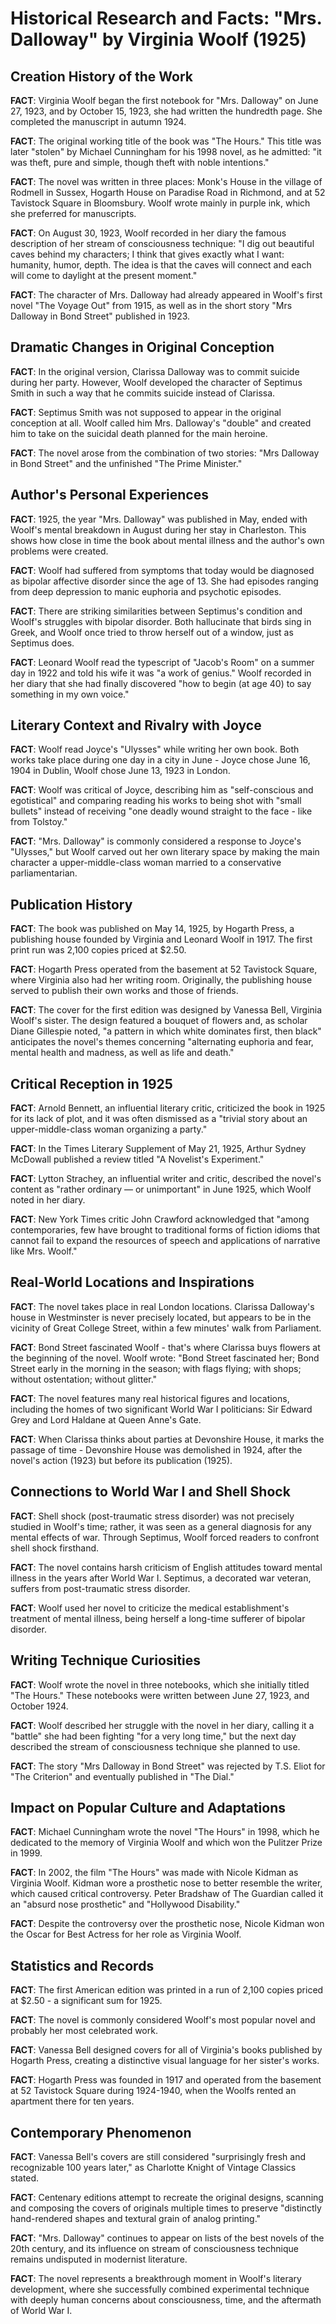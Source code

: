 # Historical Research and Facts: "Mrs. Dalloway" by Virginia Woolf (1925)

## Creation History of the Work

**FACT**: Virginia Woolf began the first notebook for "Mrs. Dalloway" on June 27, 1923, and by October 15, 1923, she had written the hundredth page. She completed the manuscript in autumn 1924.

**FACT**: The original working title of the book was "The Hours." This title was later "stolen" by Michael Cunningham for his 1998 novel, as he admitted: "it was theft, pure and simple, though theft with noble intentions."

**FACT**: The novel was written in three places: Monk's House in the village of Rodmell in Sussex, Hogarth House on Paradise Road in Richmond, and at 52 Tavistock Square in Bloomsbury. Woolf wrote mainly in purple ink, which she preferred for manuscripts.

**FACT**: On August 30, 1923, Woolf recorded in her diary the famous description of her stream of consciousness technique: "I dig out beautiful caves behind my characters; I think that gives exactly what I want: humanity, humor, depth. The idea is that the caves will connect and each will come to daylight at the present moment."

**FACT**: The character of Mrs. Dalloway had already appeared in Woolf's first novel "The Voyage Out" from 1915, as well as in the short story "Mrs Dalloway in Bond Street" published in 1923.

## Dramatic Changes in Original Conception

**FACT**: In the original version, Clarissa Dalloway was to commit suicide during her party. However, Woolf developed the character of Septimus Smith in such a way that he commits suicide instead of Clarissa.

**FACT**: Septimus Smith was not supposed to appear in the original conception at all. Woolf called him Mrs. Dalloway's "double" and created him to take on the suicidal death planned for the main heroine.

**FACT**: The novel arose from the combination of two stories: "Mrs Dalloway in Bond Street" and the unfinished "The Prime Minister."

## Author's Personal Experiences

**FACT**: 1925, the year "Mrs. Dalloway" was published in May, ended with Woolf's mental breakdown in August during her stay in Charleston. This shows how close in time the book about mental illness and the author's own problems were created.

**FACT**: Woolf had suffered from symptoms that today would be diagnosed as bipolar affective disorder since the age of 13. She had episodes ranging from deep depression to manic euphoria and psychotic episodes.

**FACT**: There are striking similarities between Septimus's condition and Woolf's struggles with bipolar disorder. Both hallucinate that birds sing in Greek, and Woolf once tried to throw herself out of a window, just as Septimus does.

**FACT**: Leonard Woolf read the typescript of "Jacob's Room" on a summer day in 1922 and told his wife it was "a work of genius." Woolf recorded in her diary that she had finally discovered "how to begin (at age 40) to say something in my own voice."

## Literary Context and Rivalry with Joyce

**FACT**: Woolf read Joyce's "Ulysses" while writing her own book. Both works take place during one day in a city in June - Joyce chose June 16, 1904 in Dublin, Woolf chose June 13, 1923 in London.

**FACT**: Woolf was critical of Joyce, describing him as "self-conscious and egotistical" and comparing reading his works to being shot with "small bullets" instead of receiving "one deadly wound straight to the face - like from Tolstoy."

**FACT**: "Mrs. Dalloway" is commonly considered a response to Joyce's "Ulysses," but Woolf carved out her own literary space by making the main character a upper-middle-class woman married to a conservative parliamentarian.

## Publication History

**FACT**: The book was published on May 14, 1925, by Hogarth Press, a publishing house founded by Virginia and Leonard Woolf in 1917. The first print run was 2,100 copies priced at $2.50.

**FACT**: Hogarth Press operated from the basement at 52 Tavistock Square, where Virginia also had her writing room. Originally, the publishing house served to publish their own works and those of friends.

**FACT**: The cover for the first edition was designed by Vanessa Bell, Virginia Woolf's sister. The design featured a bouquet of flowers and, as scholar Diane Gillespie noted, "a pattern in which white dominates first, then black" anticipates the novel's themes concerning "alternating euphoria and fear, mental health and madness, as well as life and death."

## Critical Reception in 1925

**FACT**: Arnold Bennett, an influential literary critic, criticized the book in 1925 for its lack of plot, and it was often dismissed as a "trivial story about an upper-middle-class woman organizing a party."

**FACT**: In the Times Literary Supplement of May 21, 1925, Arthur Sydney McDowall published a review titled "A Novelist's Experiment."

**FACT**: Lytton Strachey, an influential writer and critic, described the novel's content as "rather ordinary — or unimportant" in June 1925, which Woolf noted in her diary.

**FACT**: New York Times critic John Crawford acknowledged that "among contemporaries, few have brought to traditional forms of fiction idioms that cannot fail to expand the resources of speech and applications of narrative like Mrs. Woolf."

## Real-World Locations and Inspirations

**FACT**: The novel takes place in real London locations. Clarissa Dalloway's house in Westminster is never precisely located, but appears to be in the vicinity of Great College Street, within a few minutes' walk from Parliament.

**FACT**: Bond Street fascinated Woolf - that's where Clarissa buys flowers at the beginning of the novel. Woolf wrote: "Bond Street fascinated her; Bond Street early in the morning in the season; with flags flying; with shops; without ostentation; without glitter."

**FACT**: The novel features many real historical figures and locations, including the homes of two significant World War I politicians: Sir Edward Grey and Lord Haldane at Queen Anne's Gate.

**FACT**: When Clarissa thinks about parties at Devonshire House, it marks the passage of time - Devonshire House was demolished in 1924, after the novel's action (1923) but before its publication (1925).

## Connections to World War I and Shell Shock

**FACT**: Shell shock (post-traumatic stress disorder) was not precisely studied in Woolf's time; rather, it was seen as a general diagnosis for any mental effects of war. Through Septimus, Woolf forced readers to confront shell shock firsthand.

**FACT**: The novel contains harsh criticism of English attitudes toward mental illness in the years after World War I. Septimus, a decorated war veteran, suffers from post-traumatic stress disorder.

**FACT**: Woolf used her novel to criticize the medical establishment's treatment of mental illness, being herself a long-time sufferer of bipolar disorder.

## Writing Technique Curiosities

**FACT**: Woolf wrote the novel in three notebooks, which she initially titled "The Hours." These notebooks were written between June 27, 1923, and October 1924.

**FACT**: Woolf described her struggle with the novel in her diary, calling it a "battle" she had been fighting "for a very long time," but the next day described the stream of consciousness technique she planned to use.

**FACT**: The story "Mrs Dalloway in Bond Street" was rejected by T.S. Eliot for "The Criterion" and eventually published in "The Dial."

## Impact on Popular Culture and Adaptations

**FACT**: Michael Cunningham wrote the novel "The Hours" in 1998, which he dedicated to the memory of Virginia Woolf and which won the Pulitzer Prize in 1999.

**FACT**: In 2002, the film "The Hours" was made with Nicole Kidman as Virginia Woolf. Kidman wore a prosthetic nose to better resemble the writer, which caused critical controversy. Peter Bradshaw of The Guardian called it an "absurd nose prosthetic" and "Hollywood Disability."

**FACT**: Despite the controversy over the prosthetic nose, Nicole Kidman won the Oscar for Best Actress for her role as Virginia Woolf.

## Statistics and Records

**FACT**: The first American edition was printed in a run of 2,100 copies priced at $2.50 - a significant sum for 1925.

**FACT**: The novel is commonly considered Woolf's most popular novel and probably her most celebrated work.

**FACT**: Vanessa Bell designed covers for all of Virginia's books published by Hogarth Press, creating a distinctive visual language for her sister's works.

**FACT**: Hogarth Press was founded in 1917 and operated from the basement at 52 Tavistock Square during 1924-1940, when the Woolfs rented an apartment there for ten years.

## Contemporary Phenomenon

**FACT**: Vanessa Bell's covers are still considered "surprisingly fresh and recognizable 100 years later," as Charlotte Knight of Vintage Classics stated.

**FACT**: Centenary editions attempt to recreate the original designs, scanning and composing the covers of originals multiple times to preserve "distinctly hand-rendered shapes and textural grain of analog printing."

**FACT**: "Mrs. Dalloway" continues to appear on lists of the best novels of the 20th century, and its influence on stream of consciousness technique remains undisputed in modernist literature.

**FACT**: The novel represents a breakthrough moment in Woolf's literary development, where she successfully combined experimental technique with deeply human concerns about consciousness, time, and the aftermath of World War I.